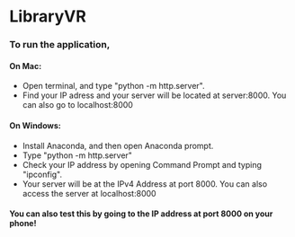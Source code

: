 # LibraryVR

<h3>To run the application, </h3>

<h4>On Mac:</h4>
<ul>
  <li>Open terminal, and type "python -m http.server".</li>
  <li>Find your IP adress and your server will be located at server:8000. You can also go to localhost:8000</li>
</ul>
<h4>On Windows:</h4>
<ul>
  <li>Install Anaconda, and then open Anaconda prompt. </li>
  <li>Type "python -m http.server" </li>
  <li>Check your IP address by opening Command Prompt and typing "ipconfig". </li>
  <li>Your server will be at the IPv4 Address at port 8000. You can also access the server at localhost:8000</li>
</ul>
 
<h4>You can also test this by going to the IP address at port 8000 on your phone! </h4>
